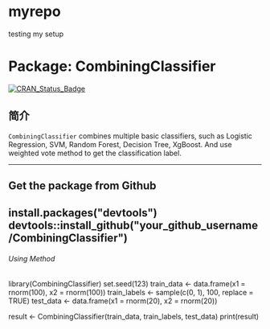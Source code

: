 # myrepo
testing my setup


# Package: CombiningClassifier

[![CRAN_Status_Badge](http://www.r-pkg.org/badges/version/CombiningClassifier)](https://CRAN.R-project.org/package=CombiningClassifier)

## 简介

`CombiningClassifier` combines multiple basic classifiers, such as Logistic Regression, SVM, Random Forest, Decision Tree, XgBoost. And use weighted vote method to get the classification label.


---

## Get the package from Github
install.packages("devtools")
devtools::install_github("your_github_username/CombiningClassifier")
---

###### Using Method
library(CombiningClassifier)
set.seed(123)
train_data <- data.frame(x1 = rnorm(100), x2 = rnorm(100))
train_labels <- sample(c(0, 1), 100, replace = TRUE)
test_data <- data.frame(x1 = rnorm(20), x2 = rnorm(20))

result <- CombiningClassifier(train_data, train_labels, test_data)
print(result)

